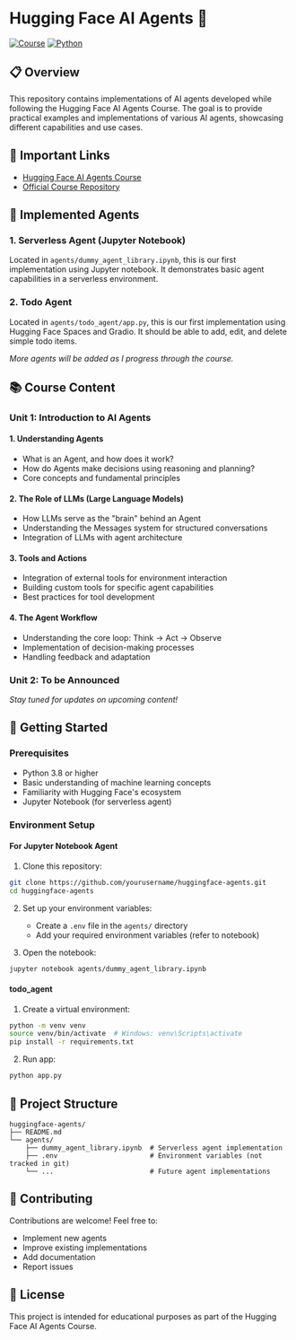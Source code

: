 # Hugging Face AI Agents 🤖

[![Course](https://img.shields.io/badge/Course-Hugging%20Face-yellow)](https://huggingface.co/courses/ai-agents/)
[![Python](https://img.shields.io/badge/Python-3.8%2B-blue)](https://www.python.org/)

## 📋 Overview

This repository contains implementations of AI agents developed while following the Hugging Face AI Agents Course. The goal is to provide practical examples and implementations of various AI agents, showcasing different capabilities and use cases.

## 🔗 Important Links

- [Hugging Face AI Agents Course](https://huggingface.co/learn/agents-course/unit0/introduction)
- [Official Course Repository](https://github.com/huggingface/agents-course)

## 🤖 Implemented Agents

### 1. Serverless Agent (Jupyter Notebook)
Located in `agents/dummy_agent_library.ipynb`, this is our first implementation using Jupyter notebook. It demonstrates basic agent capabilities in a serverless environment.

### 2. Todo Agent
Located in `agents/todo_agent/app.py`, this is our first implementation using Hugging Face Spaces and Gradio. It should be able to add, edit, and delete simple todo items.

*More agents will be added as I progress through the course.*

## 📚 Course Content

### Unit 1: Introduction to AI Agents

#### 1. Understanding Agents
- What is an Agent, and how does it work?
- How do Agents make decisions using reasoning and planning?
- Core concepts and fundamental principles

#### 2. The Role of LLMs (Large Language Models)
- How LLMs serve as the "brain" behind an Agent
- Understanding the Messages system for structured conversations
- Integration of LLMs with agent architecture

#### 3. Tools and Actions
- Integration of external tools for environment interaction
- Building custom tools for specific agent capabilities
- Best practices for tool development

#### 4. The Agent Workflow
- Understanding the core loop: Think → Act → Observe
- Implementation of decision-making processes
- Handling feedback and adaptation

### Unit 2: To be Announced
*Stay tuned for updates on upcoming content!*

## 🚀 Getting Started

### Prerequisites
- Python 3.8 or higher
- Basic understanding of machine learning concepts
- Familiarity with Hugging Face's ecosystem
- Jupyter Notebook (for serverless agent)

### Environment Setup

#### For Jupyter Notebook Agent
1. Clone this repository:
```bash
git clone https://github.com/yourusername/huggingface-agents.git
cd huggingface-agents
```

2. Set up your environment variables:
   - Create a `.env` file in the `agents/` directory
   - Add your required environment variables (refer to notebook)

3. Open the notebook:
```bash
jupyter notebook agents/dummy_agent_library.ipynb
```

#### todo_agent
1. Create a virtual environment:
```bash
python -m venv venv
source venv/bin/activate  # Windows: venv\Scripts\activate
pip install -r requirements.txt
```

2. Run app:
```bash
python app.py
```

## 📝 Project Structure

```
huggingface-agents/
├── README.md
└── agents/
    ├── dummy_agent_library.ipynb  # Serverless agent implementation
    ├── .env                       # Environment variables (not tracked in git)
    └── ...                        # Future agent implementations
```

## 🤝 Contributing

Contributions are welcome! Feel free to:
- Implement new agents
- Improve existing implementations
- Add documentation
- Report issues

## 📄 License

This project is intended for educational purposes as part of the Hugging Face AI Agents Course.
